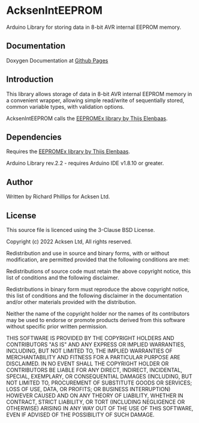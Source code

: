 # AcksenIntEEPROM
Arduino Library for storing data in 8-bit AVR internal EEPROM memory.

## Documentation

Doxygen Documentation at [Github Pages](https://acksen.github.io/AcksenIntEEPROM/docs/html/index.html)

## Introduction

This library allows storage of data in 8-bit AVR internal EEPROM memory in a convenient wrapper, allowing simple read/write of sequentially stored, common variable types, with validation options.

AcksenIntEEPROM calls the [EEPROMEx library by Thijs Elenbaas](https://github.com/thijse/Arduino-EEPROMEx).

## Dependencies

Requires the [EEPROMEx library by Thijs Elenbaas](https://github.com/thijse/Arduino-EEPROMEx).

Arduino Library rev.2.2 - requires Arduino IDE v1.8.10 or greater.

## Author
Written by Richard Phillips for Acksen Ltd.

## License
This source file is licenced using the 3-Clause BSD License.

Copyright (c) 2022 Acksen Ltd, All rights reserved.

Redistribution and use in source and binary forms, with or without modification, are permitted provided that the following conditions are met:

Redistributions of source code must retain the above copyright notice, this list of conditions and the following disclaimer.

Redistributions in binary form must reproduce the above copyright notice, this list of conditions and the following disclaimer in the documentation and/or other materials provided with the distribution.

Neither the name of the copyright holder nor the names of its contributors may be used to endorse or promote products derived from this software without specific prior written permission.

THIS SOFTWARE IS PROVIDED BY THE COPYRIGHT HOLDERS AND CONTRIBUTORS "AS IS" AND ANY EXPRESS OR IMPLIED WARRANTIES, INCLUDING, BUT NOT LIMITED TO, THE IMPLIED WARRANTIES OF MERCHANTABILITY AND FITNESS FOR A PARTICULAR PURPOSE ARE DISCLAIMED. IN NO EVENT SHALL THE COPYRIGHT HOLDER OR CONTRIBUTORS BE LIABLE FOR ANY DIRECT, INDIRECT, INCIDENTAL, SPECIAL, EXEMPLARY, OR CONSEQUENTIAL DAMAGES (INCLUDING, BUT NOT LIMITED TO, PROCUREMENT OF SUBSTITUTE GOODS OR SERVICES; LOSS OF USE, DATA, OR PROFITS; OR BUSINESS INTERRUPTION) HOWEVER CAUSED AND ON ANY THEORY OF LIABILITY, WHETHER IN CONTRACT, STRICT LIABILITY, OR TORT (INCLUDING NEGLIGENCE OR OTHERWISE) ARISING IN ANY WAY OUT OF THE USE OF THIS SOFTWARE, EVEN IF ADVISED OF THE POSSIBILITY OF SUCH DAMAGE.